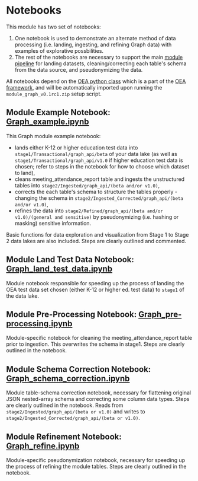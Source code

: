 # Notebooks

This module has two set of notebooks:
 1. One notebook is used to demonstrate an alternate method of data processing (i.e. landing, ingesting, and refining Graph data) with examples of explorative possbilities.
 2. The rest of the notebooks are necessary to support the main [module pipeline](https://github.com/microsoft/OpenEduAnalytics/tree/main/modules/module_catalog/Microsoft_Graph/pipeline) for landing datasets, cleaning/correcting each table's schema from the data source, and pseudonymizing the data.

All notebooks depend on the [OEA python class](https://github.com/microsoft/OpenEduAnalytics/blob/main/framework/synapse/notebook/OEA_py.ipynb) which is a part of the [OEA framework](https://github.com/microsoft/OpenEduAnalytics/tree/main/framework), and will be automatically imported upon running the ```module_graph_v0.1rc1.zip``` setup script.

## Module Example Notebook: [Graph_example.ipynb](https://github.com/microsoft/OpenEduAnalytics/blob/main/modules/module_catalog/Microsoft_Graph/notebook/Graph_example.ipynb)

This Graph module example notebook:
 - lands either K-12 or higher education test data into ```stage1/Transactional/graph_api/beta``` of your data lake (as well as ```stage1/Transactional/graph_api/v1.0``` if higher education test data is chosen; refer to steps in the notebook for how to choose which dataset to land), 
 - cleans meeting_attendance_report table and ingests the unstructured tables into ```stage2/Ingested/graph_api/(beta and/or v1.0)```, 
 - corrects the each table's schema to structure the tables properly - changing the schema in ```stage2/Ingested_Corrected/graph_api/(beta and/or v1.0)```, 
 - refines the data into ```stage2/Refined/graph_api/(beta and/or v1.0)/(general and sensitive)``` by pseudonymizing (i.e. hashing or masking) sensitive information. 

Basic functions for data exploration and visualization from Stage 1 to Stage 2 data lakes are also included. Steps are clearly outlined and commented.

## Module Land Test Data Notebook: [Graph_land_test_data.ipynb](https://github.com/microsoft/OpenEduAnalytics/blob/main/modules/module_catalog/Microsoft_Graph/notebook/Graph_land_test_data.ipynb)

Module notebook responsible for speeding up the process of landing the OEA test data set chosen (either K-12 or higher ed. test data) to ```stage1``` of the data lake.

## Module Pre-Processing Notebook: [Graph_pre-processing.ipynb](https://github.com/microsoft/OpenEduAnalytics/blob/main/modules/module_catalog/Microsoft_Graph/notebook/Graph_pre-processing.ipynb)

Module-specific notebook for cleaning the meeting_attendance_report table prior to ingestion. This overwrites the schema in stage1. Steps are clearly outlined in the notebook.

## Module Schema Correction Notebook: [Graph_schema_correction.ipynb](https://github.com/microsoft/OpenEduAnalytics/blob/main/modules/module_catalog/Microsoft_Graph/notebook/Graph_schema_correction.ipynb)

Module table-schema correction notebook, necessary for flattening original JSON nested-array schema and correcting some column data types. Steps are clearly outlined in the notebook. Reads from ```stage2/Ingested/graph_api/(beta or v1.0)``` and writes to ```stage2/Ingested_Corrected/graph_api/(beta or v1.0)```.

## Module Refinement Notebook: [Graph_refine.ipynb](https://github.com/microsoft/OpenEduAnalytics/blob/main/modules/module_catalog/Microsoft_Graph/notebook/Graph_refine.ipynb)

Module-specific pseudonymization notebook, necessary for speeding up the process of refining the module tables. Steps are clearly outlined in the notebook.
